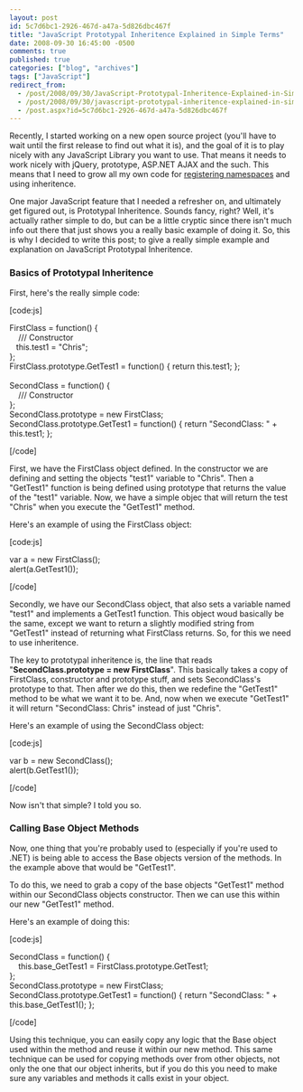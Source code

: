 ```yaml
---
layout: post
id: 5c7d6bc1-2926-467d-a47a-5d826dbc467f
title: "JavaScript Prototypal Inheritence Explained in Simple Terms"
date: 2008-09-30 16:45:00 -0500
comments: true
published: true
categories: ["blog", "archives"]
tags: ["JavaScript"]
redirect_from: 
  - /post/2008/09/30/JavaScript-Prototypal-Inheritence-Explained-in-Simple-Terms
  - /post/2008/09/30/javascript-prototypal-inheritence-explained-in-simple-terms
  - /post.aspx?id=5c7d6bc1-2926-467d-a47a-5d826dbc467f
---
```

<!-- more -->
<p>
Recently, I started working on a new open source project (you&#39;ll have to wait until the first release to find out what it is), and the goal of it is to play nicely with any JavaScript Library you want to use. That means it needs to work nicely with jQuery, prototype, ASP.NET AJAX and the such. This means that I need to grow all my own code for <a href="/post.aspx?id=52c4845b-11a5-4522-8ff1-22a7dccc52c9">registering namespaces</a> and using inheritence.
</p>
<p>
One major JavaScript feature that I needed a refresher on, and ultimately get figured out, is Prototypal Inheritence. Sounds fancy, right? Well, it&#39;s actually rather simple to do, but can be a little cryptic since there isn&#39;t much info out there that just shows you a really basic example of doing it. So, this is why I decided to write this post; to give a really simple example and explanation on JavaScript Prototypal Inheritence.
</p>
<h3>Basics of Prototypal Inheritence <br />
</h3>
<p>
First, here&#39;s the really simple code:
</p>
<p>
[code:js]
</p>
<p>
FirstClass = function() {<br />
&nbsp;&nbsp;&nbsp; /// Constructor<br />
&nbsp;&nbsp; this.test1 = &quot;Chris&quot;;<br />
};<br />
FirstClass.prototype.GetTest1 = function() { return this.test1; };<br />
<br />
SecondClass = function() {<br />
&nbsp;&nbsp;&nbsp; /// Constructor<br />
};<br />
SecondClass.prototype = new FirstClass;<br />
SecondClass.prototype.GetTest1 = function() { return &quot;SecondClass: &quot; + this.test1; };
</p>
<p>
[/code]
</p>
<p>
First, we have the FirstClass object defined. In the constructor we are defining and setting the objects &quot;test1&quot; variable to &quot;Chris&quot;. Then a &quot;GetTest1&quot; function is being defined using prototype that returns the value of the &quot;test1&quot; variable. Now, we have a simple objec that will return the test &quot;Chris&quot; when you execute the &quot;GetTest1&quot; method.
</p>
<p>
Here&#39;s an example of using the FirstClass object:
</p>
<p>
[code:js]
</p>
<p>
var a = new FirstClass();<br />
alert(a.GetTest1()); 
</p>
<p>
[/code]
</p>
<p>
Secondly, we have our SecondClass object, that also sets a variable named &quot;test1&quot; and implements a GetTest1 function. This object woud basically be the same, except we want to return a slightly modified string from &quot;GetTest1&quot; instead of returning what FirstClass returns. So, for this we need to use inheritence.
</p>
<p>
The key to prototypal inheritence is, the line that reads &quot;<strong>SecondClass.prototype = new FirstClass</strong>&quot;. This basically takes a copy of FirstClass, constructor and prototype stuff, and sets SecondClass&#39;s prototype to that. Then after we do this, then we redefine the &quot;GetTest1&quot; method to be what we want it to be. And, now when we execute &quot;GetTest1&quot; it will return &quot;SecondClass: Chris&quot; instead of just &quot;Chris&quot;.
</p>
<p>
Here&#39;s an example of using the SecondClass object:
</p>
<p>
[code:js]
</p>
<p>
var b = new SecondClass();<br />
alert(b.GetTest1()); 
</p>
<p>
[/code] 
</p>
<p>
Now isn&#39;t that simple? I told you so.
</p>
<h3>Calling Base Object Methods</h3>
<p>
Now, one thing that you&#39;re probably used to (especially if you&#39;re used to .NET) is being able to access the Base objects version of the methods. In the example above that would be &quot;GetTest1&quot;. 
</p>
<p>
To do this, we need to grab a copy of the base objects &quot;GetTest1&quot; method within our SecondClass objects constructor. Then we can use this within our new &quot;GetTest1&quot; method.
</p>
<p>
Here&#39;s an example of doing this:
</p>
<p>
[code:js]
</p>
<p>
SecondClass = function() {<br />
&nbsp;&nbsp;&nbsp; this.base_GetTest1 = FirstClass.prototype.GetTest1;<br />
};<br />
SecondClass.prototype = new FirstClass;<br />
SecondClass.prototype.GetTest1 = function() { return &quot;SecondClass: &quot; + this.base_GetTest1(); }; 
</p>
<p>
[/code]
</p>
<p>
Using this technique, you can easily copy any logic that the Base object used within the method and reuse it within our new method. This same technique can be used for copying methods over from other objects, not only the one that our object inherits, but if you do this you need to make sure any variables and methods it calls exist in your object. 
</p>
